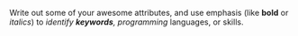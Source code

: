 Write out some of your awesome attributes, and use emphasis (like **bold** or *italics*) to *identify **keywords**, programming* languages, or skills. 
